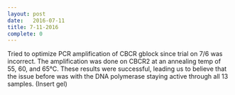 ```yaml
---
layout: post
date:   2016-07-11
title: 7-11-2016
complete: 0
---
```


Tried to optimize PCR amplification of CBCR gblock since trial on 7/6 was incorrect. The amplification was done on CBCR2 at an annealing temp of 55, 60, and 65℃. These results were successful, leading us to believe that the issue before was with the DNA polymerase staying active through all 13 samples. 
(Insert gel)
